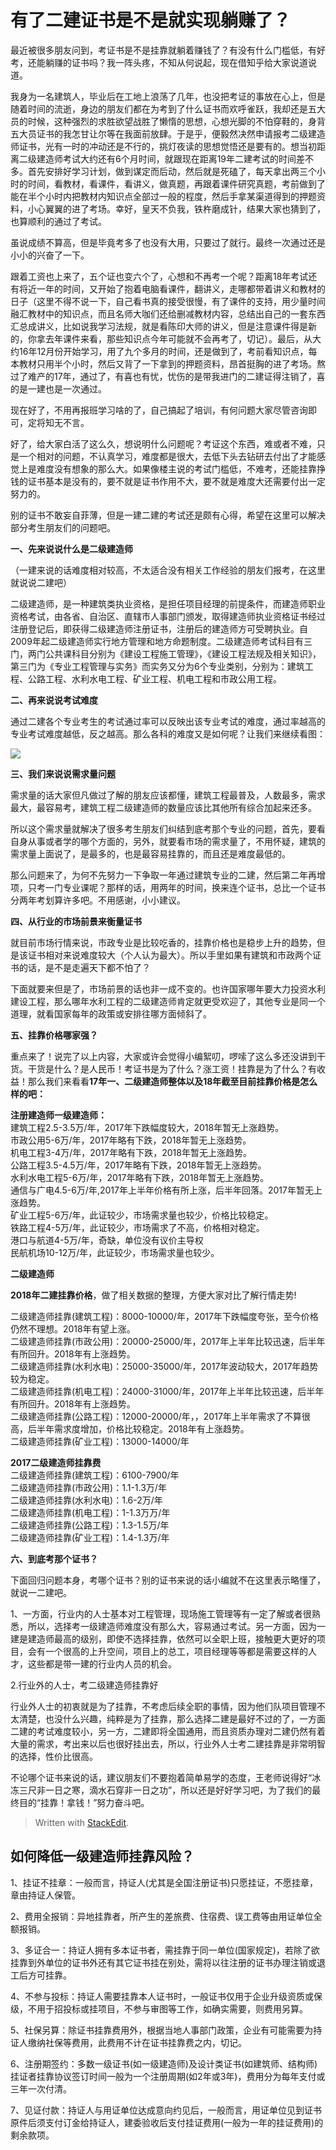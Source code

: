 
# 有了二建证书是不是就实现躺赚了？




最近被很多朋友问到，考证书是不是挂靠就躺着赚钱了？有没有什么门槛低，有好考，还能躺赚的证书吗？我一阵头疼，不知从何说起，现在借知乎给大家说道说道。

  
我身为一名建筑人，毕业后在工地上浪荡了几年，也没把考证的事放在心上，但是随着时间的流逝，身边的朋友们都在为考到了什么证书而欢呼雀跃，我却还是五大员的时候，这种强烈的求胜欲望战胜了懒惰的思想，心想光脚的不怕穿鞋的，身背五大员证书的我怎甘让尔等在我面前放肆。于是乎，便毅然决然申请报考二级建造师证书，光有一时的冲动还是不行的，挑灯夜读的思想觉悟还是要有的。想当初距离二级建造师考试大约还有6个月时间，就跟现在距离19年二建考试的时间差不多。首先安排好学习计划，做到谋定而后动，然后就是死磕了，每天拿出两三个小时的时间，看教材，看课件，看讲义，做真题，再跟着课件研究真题，考前做到了能在半个小时内把教材内知识点全部过一般的程度，然后手拿某渠道得到的押题资料，小心翼翼的进了考场。幸好，皇天不负我，铁杵磨成针，结果大家也猜到了，也算顺利的通过了考试。  


虽说成绩不算高，但是毕竟考多了也没有大用，只要过了就行。最终一次通过还是小小的兴奋了一下。

  
跟着工资也上来了，五个证也变六个了，心想和不再考一个呢？距离18年考试还有将近一年的时间，又开始了抱着电脑看课件，翻讲义，走哪都带着讲义和教材的日子（这里不得不说一下，自己看书真的接受很慢，有了课件的支持，用少量时间融汇教材中的知识点，而且名师大咖们还给删减教材内容，总结出自己的一套东西汇总成讲义，比如说我学习法规，就是看陈印大师的讲义，但是注意课件得是新的，你拿去年课件来看，那些知识点今年可能就不会再考了，切记）。最后，从大约16年12月份开始学习，用了九个多月的时间，还是做到了，考前看知识点，每本教材只用半个小时，然后又背了一下拿到的押题资料，昂首挺胸的进了考场。熬过了难产的17年，通过了，有喜也有忧，忧伤的是带我进门的二建证得注销了，喜的是一建也是一次通过。

  
现在好了，不用再报班学习啥的了，自己搞起了培训，有何问题大家尽管咨询即可，定将知无不言。

  
好了，给大家白活了这么久，想说明什么问题呢？考证这个东西，难或者不难，只是一个相对的问题，不认真学习，难度都是很大，去低下头去钻研去付出了才能感觉上是难度没有想象的那么大。如果像楼主说的考试门槛低，不难考，还能挂靠挣钱的证书基本是没有的，要不就是证书作用不大，要不就是难度大还需要付出一定努力的。  

别的证书不敢妄自菲薄，但是一建二建的考试还是颇有心得，希望在这里可以解决部分考生朋友们的问题吧。  

**一、先来说说什么是二级建造师**  

（一建来说的话难度相对较高，不太适合没有相关工作经验的朋友们报考，在这里就说说二建吧）  

二级建造师，是一种建筑类执业资格，是担任项目经理的前提条件，而建造师职业资格考试，由各省、自治区、直辖市人事部门颁发，取得建造师执业资格证书经过注册登记后，即获得二级建造师注册证书，注册后的建造师方可受聘执业。自2009年起二级建造师实行地方管理和地方命题制度。二级建造师考试科目有三门，两门公共课科目分别为《建设工程施工管理》，《建设工程法规及相关知识》，第三门为《专业工程管理与实务》而实务又分为6个专业类别，分别为：建筑工程、公路工程、水利水电工程、矿业工程、机电工程和市政公用工程。

  
**二、再来说说考试难度**

通过二建各个专业考生的考试通过率可以反映出该专业考试的难度，通过率越高的专业考试难度越低，反之越高。那么各科的难度又是如何呢？让我们来继续看图：  

![](https://pic4.zhimg.com/80/v2-97f73f4ca4b3401cb52239a49cdf4bf7_hd.jpg)

**三、我们来说说需求量问题**  

需求量的话大家但凡做过了解的朋友应该都懂，建筑工程最普及，人数最多，需求最大，最容易考，建筑工程二级建造师的数量应该比其他所有综合加起来还多。  

所以这个需求量就解决了很多考生朋友们纠结到底考那个专业的问题，首先，要看自身从事或者学的哪个方面的，另外，就要看市场的需求量了，不用怀疑，建筑的需求量上面说了，是最多的，也是最容易挂靠的，而且还是难度最低的。  

那么问题来了，为何不先努力一下争取一年通过建筑专业的二建，然后第二年再增项，只考一门专业课呢？那样的话，用两年的时间，换来连个证书，总比一个证书分两年考划算许多吧。不用感谢，小小建议。

  
**四、从行业的市场前景来衡量证书**  

就目前市场行情来说，市政专业是比较吃香的，挂靠价格也是稳步上升的趋势，但是该证书相对来说难度较大（个人认为最大）。所以手里如果有建筑和市政两个证书的话，是不是走遍天下都不怕了？  

下面就要来但是了，市场前景的话也非一成不变的。也许国家哪年要大力投资水利建设工程，那么哪年水利工程的二级建造师肯定就更受欢迎了，其他专业是同一个道理，就看国家每年的政策或安排往哪方面倾斜了。  


**五、挂靠价格哪家强？**  

重点来了！说完了以上内容，大家或许会觉得小编絮叨，啰嗦了这么多还没讲到干货。干货是什么？是人民币！考证书是为了什么？涨工资！挂靠是为了什么？有收益！那么我们来看看**17年一、二级建造师整体以及18年截至目前挂靠价格是怎么样的吧：**  

**注册建造师一级建造师：**  
建筑工程2.5-3.5万/年，2017年下跌幅度较大，2018年暂无上涨趋势。  
市政公用5-6万/年，2017年略有下跌，2018年暂无上涨趋势。  
机电工程3-4万/年，2017年略有下跌，2018年暂无上涨趋势。  
公路工程3.5-4.5万/年，2017年略有下跌，2018年暂无上涨趋势。  
水利水电工程5-6万/年，2017年略有下跌，2018年暂无上涨趋势。  
通信与广电4.5-6万/年,2017年上半年价格有所上涨，后半年回落。2017年暂无上涨趋势。  
矿业工程5-6万/年，此证较少，市场需求量也较少，价格比较稳定。  
铁路工程4-5万/年，此证较少，市场需求了不高，价格相对稳定。  
港口与航道4-5万/年，奇缺，单位没有议价主导权  
民航机场10-12万/年，此证较少，市场需求量也较少。
  
**二级建造师**  

**2018年二建挂靠价格**，做了相关数据的整理，方便大家对比了解行情走势!  

二级建造师挂靠(建筑工程)：8000-10000/年，2017年下跌幅度夸张，至今价格仍然不理想。2018年有望上涨。  
二级建造师挂靠(市政公用)：20000-25000/年，2017年上半年比较迅速，后半年有所回升。2018年有上涨趋势。  
二级建造师挂靠(水利水电)：25000-35000/年，2017年波动较大，2017年趋势较为稳定。  
二级建造师挂靠(机电工程)：24000-31000/年，2017年上半年比较迅速，后半年有所回升。2018年有上涨趋势。  
二级建造师挂靠(公路工程)：12000-20000/年，，2017年上半年需求了不算很高，后半年需求度增加，价格比较稳定。2018年有上涨趋势。  
二级建造师挂靠(矿业工程)：13000-14000/年  

**2017二级建造师挂靠费**  
二级建造师挂靠(建筑工程)：6100-7900/年  
二级建造师挂靠(市政公用)：1.1-1.3万/年  
二级建造师挂靠(水利水电)：1.6-2万/年  
二级建造师挂靠(机电工程)：1-1.3万万/年  
二级建造师挂靠(公路工程)：1.3-1.5万/年  
二级建造师挂靠(矿业工程)：1.4-1.3万/年  

**六、到底考那个证书？**  

下面回归问题本身，考哪个证书？别的证书来说的话小编就不在这里表示略懂了，就说一二建吧。  

1、一方面，行业内的人士基本对工程管理，现场施工管理等有一定了解或者很熟悉，所以，选择考一级建造师难度没有那么大，容易通过考试。另一方面，因为一建是建造师最高的级别，即使不选择挂靠，依然可以全职上班，接触更大更好的项目，会有一个很高的上升空间，项目上的总工，项目经理等等都是需要这样的人才，这些都是带一建的行业内人员的机会。  

2.行业外的人士，考二级建造师挂靠好  

行业外人士的初衷就是为了挂靠，不考虑后续全职的事情，因为他们队项目管理不太清楚，也没什么兴趣，纯粹是为了挂靠，那么选择二建是最好不过的了，一方面二建的考试难度较小，另一方，二建即将全国通用，而且资质办理对二建仍然有着大量的需求，考出来以后也很好挂出去，所以，行业外人士考二建挂靠是非常明智的选择，性价比很高。
  
不论哪个证书来说的话，建议朋友们不要抱着简单易学的态度，王老师说得好“冰冻三尺非一日之寒，滴水石穿非一日之功”，所以还是好好学习吧，为了我们的最终目的“挂靠！拿钱！”努力奋斗吧。

> Written with [StackEdit](https://stackedit.io/).



## 如何降低一级建造师挂靠风险？

1、挂证不挂章：一般而言，持证人(尤其是全国注册证书)只愿挂证，不愿挂章，章由持证人保管。　　

2、费用全报销：异地挂靠者，所产生的差旅费、住宿费、误工费等由用证单位全额报销。　　

3、多证合一：持证人拥有多本证书者，需挂靠于同一单位(国家规定)，若除了欲挂靠到外单位的证书外还有其它证书挂在别处，需将以往注册的证书办理注销或退工后方可挂靠。　　

4、不参与投标：持证人需要挂靠本人证书时，一般证书仅用于企业升级资质或保级，不用于招投标或挂项目，不参与审图等工作，如确实需要，则费用另算。　　

5、社保另算：除证书挂靠费用外，根据当地人事部门政策，企业有可能需要为持证人缴纳社保等费用，此费用不计在证书挂靠费之内，切记。　　

6、注册期签约：多数一级证书(如一级建造师)及设计类证书(如建筑师、结构师)挂证者挂靠协议签订时间一般为一个注册周期(如2年或3年)，费用分为每年支付或三年一次付清。　　

7、见证付款：持证人与用证单位达成意向约见后，一般而言，用证单位见到证书原件后须支付订金给持证人，建委验收后支付挂证费用(一般为一年的挂证费用)的剩余款项。
<!--stackedit_data:
eyJoaXN0b3J5IjpbLTEyODIwNjMyNywtMTUzNjYyMzI0N119
-->